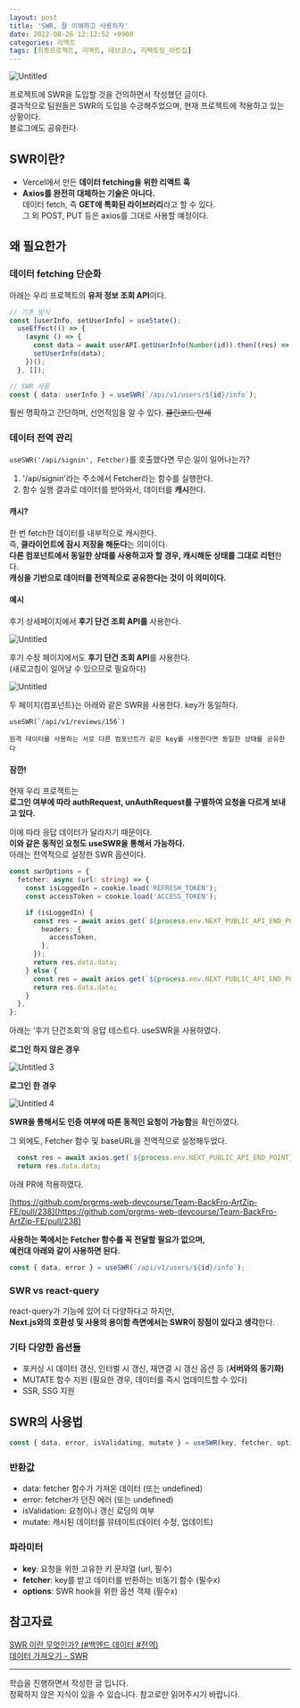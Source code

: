 ```yaml
---
layout: post
title: 'SWR, 잘 이해하고 사용하자'
date: 2022-08-26 12:12:52 +0900
categories: 리액트
tags: [최종프로젝트, 리액트, 데브코스, 리팩토링_아트집]
---
```


![Untitled](https://user-images.githubusercontent.com/80658269/187077595-af956478-213e-4868-8d01-403b651e08da.png)

프로젝트에 SWR을 도입할 것을 건의하면서 작성했던 글이다.  
결과적으로 팀원들은 SWR의 도입을 수긍해주었으며, 현재 프로젝트에 적용하고 있는 상황이다.  
블로그에도 공유한다.  

## SWR이란?
  
- Vercel에서 만든 **데이터 fetching을 위한 리액트 훅**  
- **Axios를 완전히 대체하는 기술은 아니다.**   
  데이터 fetch, 즉 **GET에 특화된 라이브러리**라고 할 수 있다.  
  그 외 POST, PUT 등은 axios를 그대로 사용할 예정이다.  

## 왜 필요한가

### 데이터 fetching 단순화

아래는 우리 프로젝트의 **유저 정보 조회 API**이다.  

```typescript
// 기존 방식
const [userInfo, setUserInfo] = useState();
  useEffect(() => {
    (async () => {
      const data = await userAPI.getUserInfo(Number(id)).then((res) => res.data.data);
      setUserInfo(data);
    })();
  }, []);
```

```typescript
// SWR 사용 
const { data: userInfo } = useSWR(`/api/v1/users/${id}/info`);
```

훨씬 명확하고 간단하며, 선언적임을 알 수 있다. ~~클린코드 만세~~

### 데이터 전역 관리

`useSWR('/api/signin', Fetcher)`를 호출했다면 무슨 일이 일어나는가?  

1. '/api/signin'라는 주소에서 Fetcher라는 함수를 실행한다.  
2. 함수 실행 결과로 데이터를 받아와서, 데이터를 **캐시**한다.  

#### 캐시?  

한 번 fetch한 데이터를 내부적으로 캐시한다.  
즉, **클라이언트에 잠시 저장을 해둔다**는 의미이다.  
**다른 컴포넌트에서 동일한 상태를 사용하고자 할 경우, 캐시해둔 상태를 그대로 리턴**한다.  
**캐싱을 기반으로 데이터를 전역적으로 공유한다는 것이 이 의미이다.**  

#### 예시  

후기 상세페이지에서 **후기 단건 조회 API를** 사용한다.  

![Untitled](https://user-images.githubusercontent.com/80658269/187077606-0daf7fcf-9d72-4acf-b51b-fdc246f8cbcd.png)

후기 수정 페이지에서도 **후기 단건 조회 API**를 사용한다.  
(새로고침이 일어날 수 있으므로 필요하다)  

![Untitled](https://user-images.githubusercontent.com/80658269/187077617-b42e586d-c3ab-4264-98f0-d76c071b6d16.png)

두 페이지(컴포넌트)는 아래와 같은 SWR을 사용한다. key가 동일하다.   

```tsx
useSWR(`/api/v1/reviews/156`)
```

`원격 데이터를 사용하는 서로 다른 컴포넌트가 같은 key를 사용한다면 동일한 상태를 공유한다`  

#### 잠깐!  

현재 우리 프로젝트는  
**로그인 여부에 따라 authRequest, unAuthRequest를 구별하여 요청을 다르게 보내고 있다.**  

이에 따라 응답 데이터가 달라지기 때문이다.  
**이와 같은 동적인 요청도 useSWR을 통해서 가능하다.**   
아래는 전역적으로 설정한 SWR 옵션이다.   

```typescript
const swrOptions = {
  fetcher: async (url: string) => {
    const isLoggedIn = cookie.load('REFRESH_TOKEN');
    const accessToken = cookie.load('ACCESS_TOKEN');

    if (isLoggedIn) {
      const res = await axios.get(`${process.env.NEXT_PUBLIC_API_END_POINT}${url}`, {
        headers: {
          accessToken,
        },
      });
      return res.data.data;
    } else {
      const res = await axios.get(`${process.env.NEXT_PUBLIC_API_END_POINT}${url}`);
      return res.data.data;
    }
  },
};
```

아래는 ‘후기 단건조회’의 응답 테스트다. useSWR을 사용하였다.   

**로그인 하지 않은 경우**  

![Untitled 3](https://user-images.githubusercontent.com/80658269/187077621-d40392e2-fc47-426a-adc0-6711f6a724c3.png)

**로그인 한 경우**   

![Untitled 4](https://user-images.githubusercontent.com/80658269/187077626-7f8d6798-dfc9-41b7-a163-cd2d4f9b9e16.png)

**SWR을 통해서도 인증 여부에 따른 동적인 요청이 가능함**을 확인하였다.   

그 외에도, Fetcher 함수 및 baseURL을 전역적으로 설정해두었다.   

```typescript
  const res = await axios.get(`${process.env.NEXT_PUBLIC_API_END_POINT}${url}`);
  return res.data.data;
```

아래 PR에 적용하였다.   

[https://github.com/prgrms-web-devcourse/Team-BackFro-ArtZip-FE/pull/238](https://github.com/prgrms-web-devcourse/Team-BackFro-ArtZip-FE/pull/238)

**사용하는 쪽에서는 Fetcher 함수를 꼭 전달할 필요가 없으며,**   
**예컨대 아래와 같이 사용하면 된다.**   

```typescript
const { data, error } = useSWR(`/api/v1/users/${id}/info`);
```

### SWR vs react-query

react-query가 기능에 있어 더 다양하다고 하지만,   
**Next.js와의 호환성 및 사용의 용이함 측면에서는 SWR이 장점이 있다고 생각**한다.   

### 기타 다양한 옵션들

- 포커싱 시 데이터 갱신, 인터벌 시 갱신, 재연결 시 갱신 옵션 등 (**서버와의 동기화)**  
- MUTATE 함수 지원 (필요한 경우, 데이터를 즉시 업데이트할 수 있다)  
- SSR, SSG 지원  

## SWR의 사용법

```typescript
const { data, error, isValidating, mutate } = useSWR(key, fetcher, options)
```

### 반환값

- data: fetcher 함수가 가져온 데이터 (또는 undefined)  
- error: fetcher가 던진 에러 (또는 undefined)  
- isValidation: 요청이나 갱신 로딩의 여부  
- mutate: 캐시된 데이터를 뮤테이트(데이터 수정, 업데이트)  

### 파라미터

- **key**: 요청을 위한 고유한 키 문자열 (url, 필수)  
- **fetcher**: key를 받고 데이터를 반환하는 비동기 함수 (필수x)  
- **options**: SWR hook을 위한 옵션 객체 (필수x)  

## 참고자료

<a href='https://basemenks.tistory.com/245'>SWR 이란 무엇인가? (#백엔드 데이터 #전역)</a>  
<a href='https://swr.vercel.app/ko/docs/data-fetching'>데이터 가져오기 - SWR</a>  

--------------------------------------------------------------------

학습을 진행하면서 작성한 글 입니다.  
정확하지 않은 지식이 있을 수 있습니다. 참고로만 읽어주시기 바랍니다. 